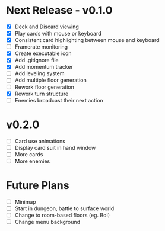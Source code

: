 # Next Release - v0.1.0
- [x] Deck and Discard viewing
- [x] Play cards with mouse or keyboard
- [x] Consistent card highlighting between mouse and keyboard
- [ ] Framerate monitoring
- [x] Create executable icon
- [x] Add .gitignore file
- [x] Add momentum tracker
- [ ] Add leveling system
- [ ] Add multiple floor generation
- [ ] Rework floor generation
- [x] Rework turn structure
- [ ] Enemies broadcast their next action

# v0.2.0
- [ ] Card use animations
- [ ] Display card suit in hand window
- [ ] More cards
- [ ] More enemies

# Future Plans
- [ ] Minimap
- [ ] Start in dungeon, battle to surface world
- [ ] Change to room-based floors (eg. BoI)
- [ ] Change menu background
